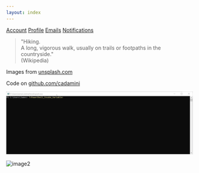 ```yaml
---
layout: index
---
```


<nav class="menu" aria-label="Person settings">
  <a class="menu-item" href="#url" aria-current="page">Account</a>
  <a class="menu-item" href="#url">Profile</a>
  <a class="menu-item" href="#url">Emails</a>
  <a class="menu-item" href="#url">Notifications</a>
</nav>

<div class="section-welcome">
  <blockquote cite="https://en.wikipedia.org/wiki/Hiking">
    "Hiking.<br>A long, vigorous walk, usually on trails or footpaths in the countryside."<br>(Wikipedia)
  </blockquote>
</div>

<div class="footer">
  <p>Images from <a href="https://unsplash.com">unsplash.com</a> </p>
  <p>Code on <a href="https://github.com/cadamini/cadamini.github.io">github.com/cadamini</a></p>
</div>

![image1](/assets/images/RegexSyntaxHighlighting.gif)

![image2](/assets/images/RegexSyntaxHighlighting1.gif)



